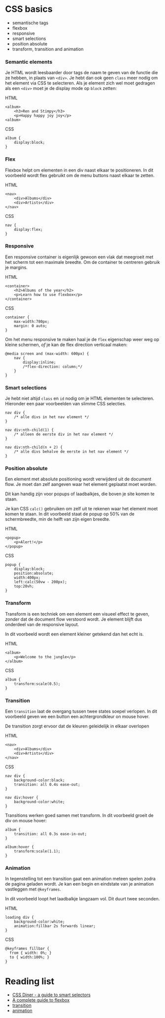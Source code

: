 # CSS basics 

- semantische tags
- flexbox
- responsive
- smart selections
- position absolute
- transform, transition and animation

### Semantic elements

Je HTML wordt leesbaarder door tags de naam te geven van de functie die ze hebben, in plaats van `<div>`. Je hebt dan ook geen `class` meer nodig om het element via CSS te selecteren. Als je element zich wel moet gedragen als een `<div>` moet je de display mode op `block` zetten:

HTML
```
<album>
    <h3>Ren and Stimpy</h3>
    <p>Happy happy joy joy</p>
<album>
```
CSS
```
album {
    display:block;
}
```

### Flex

Flexbox helpt om elementen in een div naast elkaar te positioneren. In dit voorbeeld wordt flex gebruikt om de menu buttons naast elkaar te zetten.

HTML
```
<nav>
    <div>Albums</div>
    <div>Artists</div>
</nav>
```
CSS
```
nav {
    display:flex;
}
```

### Responsive

Een responsive container is eigenlijk gewoon een vlak dat meegroeit met het scherm tot een maximale breedte. Om de container te centreren gebruik je margins.

HTML
```
<container>
    <h2>Albums of the year</h2>
    <p>Learn how to use flexbox</p>
</container>
```
CSS
```
container {
    max-width:780px;
    margin: 0 auto;
}
```

Om het menu responsive te maken haal je de `flex` eigenschap weer weg op kleine schermen, *of* je kan de flex direction verticaal maken:

```
@media screen and (max-width: 600px) { 
    nav {
        display:inline;
        /*flex-direction: column;*/
    }
}
```
### Smart selections

Je hebt niet altijd `class` en `id` nodig om je HTML elementen te selecteren. Hieronder een paar voorbeelden van slimme CSS selecties. 

```
nav div {
	/* alle divs in het nav element */
}

nav div:nth-child(1) {
	/* alleen de eerste div in het nav element */
}

nav div:nth-child(n + 2) {
	/* alle divs behalve de eerste in het nav element */
}
```

### Position absolute

Een element met absolute positioning wordt verwijderd uit de document flow. Je moet dan zelf aangeven waar het element geplaatst moet worden.  

Dit kan handig zijn voor popups of laadbalkjes, die boven je site komen te staan.

Je kan CSS `calc()` gebruiken om zelf uit te rekenen waar het element moet komen te staan. In dit voorbeeld staat de popup op 50% van de schermbreedte, min de helft van zijn eigen breedte.

HTML
```
<popup>
    <p>Alert!</p>
</popup>
```
CSS
```
popup {
    display:block;
    position:absolute;
    width:400px;
    left:calc(50vw - 200px);
    top:20vh;
}
```

### Transform

Transform is een techniek om een element een visueel effect te geven, *zonder* dat de document flow verstoord wordt. Je element blijft dus onderdeel van de responsive layout.

In dit voorbeeld wordt een element kleiner getekend dan het echt is.

HTML
```
<album>
    <p>Welcome to the jungle</p>
</album>
```
CSS
```
album {
    transform:scale(0.5);
}
```

### Transition

Een `transition` laat de overgang tussen twee states soepel verlopen. In dit voorbeeld geven we een button een achtergrondkleur on mouse hover.

De transition zorgt ervoor dat de kleuren geleidelijk in elkaar overlopen

HTML
```
<nav>
    <div>Albums</div>
    <div>Artists</div>
</nav>
```
CSS
```
nav div {
    background-color:black;
    transition: all 0.4s ease-out;
}

nav div:hover {
    background-color:white;
}
```
Transitions werken goed samen met transform. In dit voorbeeld groeit de div on mouse hover:
```
album {
	transition: all 0.3s ease-in-out;
}

album:hover {
	transform:scale(1.1);
}
```
### Animation

In tegenstelling tot een transition gaat een animation meteen spelen zodra de pagina geladen wordt. Je kan een begin en eindstate van je animation vastleggen met `@keyframes`.

In dit voorbeeld loopt het laadbalkje langzaam vol. Dit duurt twee seconden. 

HTML
```
loading div {
	background-color:white;
	animation:fillbar 2s forwards linear;
}
```

CSS
```
@keyframes fillbar {
  from { width: 0%; }
  to { width:100%; }
}
```

#  Reading list

- [CSS Diner - a guide to smart selectors](https://flukeout.github.io)
- [A complete guide to flexbox](https://css-tricks.com/snippets/css/a-guide-to-flexbox/)
- [transition](https://developer.mozilla.org/en-US/docs/Web/CSS/transition)
- [animation](https://developer.mozilla.org/en-US/docs/Web/CSS/animation)
